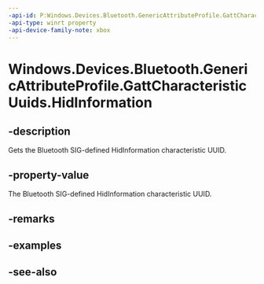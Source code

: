```yaml
---
-api-id: P:Windows.Devices.Bluetooth.GenericAttributeProfile.GattCharacteristicUuids.HidInformation
-api-type: winrt property
-api-device-family-note: xbox
---
```


<!-- Property syntax
public System.Guid HidInformation { get; }
-->

# Windows.Devices.Bluetooth.GenericAttributeProfile.GattCharacteristicUuids.HidInformation

## -description
Gets the Bluetooth SIG-defined HidInformation characteristic UUID.

## -property-value
The Bluetooth SIG-defined HidInformation characteristic UUID.

## -remarks

## -examples

## -see-also
